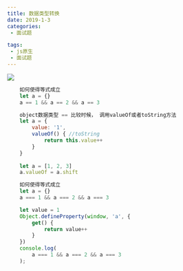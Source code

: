 ```yaml
---
title: 数据类型转换
date: 2019-1-3
categories:
 - 面试题

tags:
 - js原生
 - 面试题
---
```

![](https://cdn.jsdelivr.net/gh/levidc/blogImg/img/15.jpg)

<!-- more -->
```js
    如何使得等式成立
    let a = {}
    a == 1 && a == 2 && a == 3
```

```js
    object数据类型 == 比较时候， 调用valueOf或者toString方法
    let a = {
        value: '1',
        valueOf() { //toString
            return this.value++
        }
    }
    
    let a = [1, 2, 3]
    a.valueOf = a.shift
```

```js
    如何使得等式成立
    let a = {}
    a === 1 && a === 2 && a === 3
```

```js
    let value = 1
    Object.defineProperty(window, 'a', {
        get() {
            return value++
        }
    })
    console.log(
        a === 1 && a === 2 && a === 3
    );
```
